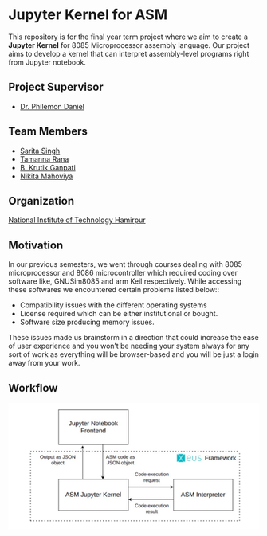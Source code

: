 # Jupyter Kernel for ASM

This repository is for the final year term project where we aim to create a **Jupyter Kernel** for 8085 Microprocessor assembly language. Our project aims to develop a kernel that can interpret assembly-level programs right from Jupyter notebook.

## Project Supervisor

- [Dr. Philemon Daniel](https://github.com/phildani7)

## Team Members

- [Sarita Singh](https://github.com/itssingh)
- [Tamanna Rana](https://github.com/TamannaRana123)
- [B. Krutik Ganpati](https://github.com/13KFossil)
- [Nikita Mahoviya](https://github.com/nikitamahoviya)

## Organization

[National Institute of Technology Hamirpur](https://nith.ac.in/)

## Motivation

In our previous semesters, we went through courses dealing with 8085 microprocessor and 8086 microcontroller which required coding over software like, GNUSim8085 and arm Keil respectively. While accessing these softwares we encountered certain problems listed below::
- Compatibility issues with the different operating systems  
- License required which can be either institutional or bought.
- Software size producing memory issues. 

These issues made us brainstorm in a direction that could increase the ease of user experience and you won’t be needing your system always for any sort of work as everything will be browser-based and you will be just a login away from your work.
## Workflow

![workflow](resources/workflow.jpeg)
